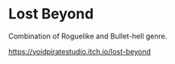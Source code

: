 # Lost Beyond
Combination of Roguelike and Bullet-hell genre.

https://voidpiratestudio.itch.io/lost-beyond

